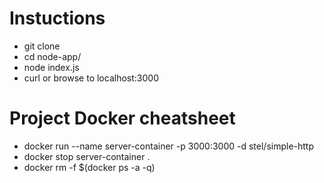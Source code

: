 # Instuctions
- git clone <project>
- cd node-app/
- node index.js
- curl or browse to localhost:3000


# Project Docker cheatsheet  
- docker run --name server-container -p 3000:3000 -d stel/simple-http
- docker stop server-container .
- docker rm -f $(docker ps -a -q)